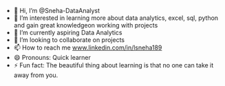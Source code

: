 - 👋 Hi, I’m @Sneha-DataAnalyst
- 👀 I’m interested in learning more about data analytics, excel, sql, python and gain great knowledgeon working with projects
- 🌱 I’m currently aspiring Data Analytics
- 💞️ I’m looking to collaborate on projects
- 📫 How to reach me www.linkedin.com/in/lsneha189
- 😄 Pronouns: Quick learner
- ⚡ Fun fact: The beautiful thing about learning is that no one can take it away from you.

<!---
Sneha-DataAnalyst/Sneha-DataAnalyst is a ✨ special ✨ repository because its `README.md` (this file) appears on your GitHub profile.
You can click the Preview link to take a look at your changes.
--->

